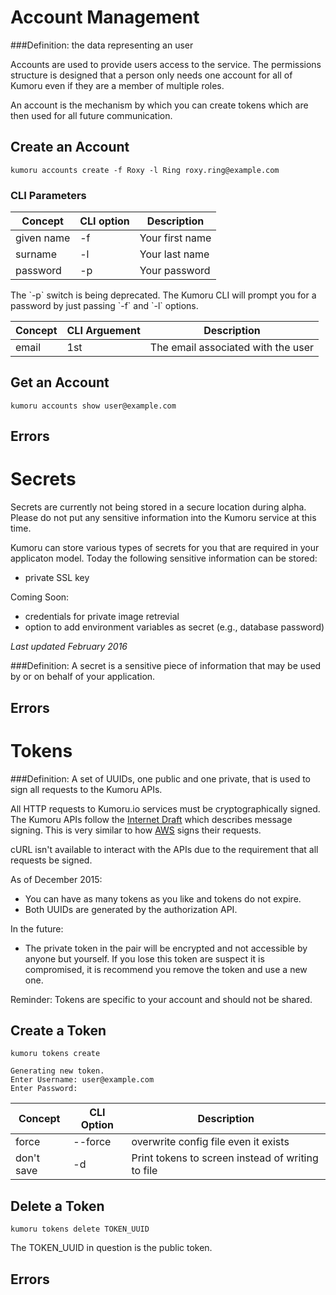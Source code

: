 # Account Management

###Definition: the data representing an user

Accounts are used to provide users access to the service.  The permissions structure is designed that a person only needs one account for all of Kumoru even if they are a member of multiple roles.

An account is the mechanism by which you can create tokens which are then used for all future communication.

## Create an Account

```shell
kumoru accounts create -f Roxy -l Ring roxy.ring@example.com
```

### CLI Parameters
Concept | CLI option | Description
------- | ---------- | -----------
given name | -f | Your first name
surname | -l | Your last name
password | -p | Your password

<aside class="info">The `-p` switch is being deprecated.  The Kumoru CLI will prompt you for a password by just passing `-f` and `-l` options.</aside>

Concept | CLI Arguement | Description
------- | ------------- | -----------
email | 1st | The email associated with the user

## Get an Account

```shell
kumoru accounts show user@example.com
```

## Errors



# Secrets

<aside class="warning">Secrets are currently not being stored in a secure location during alpha.  Please do not put any sensitive information into the Kumoru service at this time.</aside>

Kumoru can store various types of secrets for you that are required in your applicaton model.  Today the following sensitive information can be stored:

- private SSL key

Coming Soon:

- credentials for private image retrevial
- option to add environment variables as secret (e.g., database password)

_Last updated February 2016_


###Definition:
A secret is a sensitive piece of information that may be used by or on behalf of your application.

## Errors

# Tokens

###Definition: A set of UUIDs, one public and one private, that is used to sign all requests to the Kumoru APIs.

All HTTP requests to Kumoru.io services must be cryptographically signed. The Kumoru APIs follow the [Internet Draft](http://tools.ietf.org/html/draft-cavage-http-signatures-05) which describes message signing. This is very similar to how [AWS](http://docs.aws.amazon.com/general/latest/gr/sigv4_signing.html) signs their requests.

<aside class="warning">cURL isn't available to interact with the APIs due to the requirement that all requests be signed.</aside>

As of December 2015: 
- You can have as many tokens as you like and tokens do not expire.
- Both UUIDs are generated by the authorization API.

In the future:

- The private token in the pair will be encrypted and not accessible by anyone but yourself. If you lose this token are suspect it is compromised, it is recommend you remove the token and use a new one.

<aside class="info">Reminder: Tokens are specific to your account and should not be shared.</aside>

## Create a Token

```shell
kumoru tokens create

Generating new token.
Enter Username: user@example.com
Enter Password:
```

Concept | CLI Option | Description
------- | ---------- | -----------
force | --force | overwrite config file even it exists
don't save | -d | Print tokens to screen instead of writing to file

## Delete a Token

```shell
kumoru tokens delete TOKEN_UUID
```

The TOKEN_UUID in question is the public token.

## Errors
